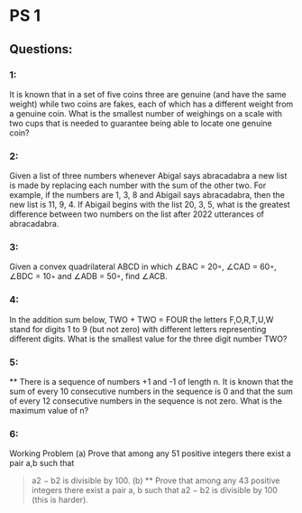 # PS 1
## Questions:
### 1:
It is known that in a set of five coins three are genuine (and have the same weight) while two coins are fakes, each of which has a different weight from a genuine coin. What is the smallest number of weighings on a scale with two cups that is needed to guarantee being able to locate one genuine coin?

### 2:
Given a list of three numbers whenever Abigal says abracadabra a new list is made by replacing each number with the sum of the other two. For example, if the numbers are 1, 3, 8 and Abigail says abracadabra, then the new list is 11, 9, 4. If Abigail begins with the list 20, 3, 5, what is the greatest difference between two numbers on the list after 2022 utterances of abracadabra.

### 3:
Given a convex quadrilateral ABCD in which ∠BAC = 20◦, ∠CAD = 60◦, ∠BDC = 10◦ and ∠ADB = 50◦, find ∠ACB.

### 4:
In the addition sum below,
TWO + TWO = FOUR
the letters F,O,R,T,U,W stand for digits 1 to 9 (but not zero) with different letters representing different digits. What is the smallest value for the three digit number TWO?

### 5:
** There is a sequence of numbers +1 and -1 of length n. It is known that the sum of every 10 consecutive numbers in the sequence is 0 and that the sum of every 12 consecutive numbers in the sequence is not zero. What is the maximum value of n?

### 6:
Working Problem
(a) Prove that among any 51 positive integers there exist a pair a,b such that
> a2 − b2 is divisible by 100.
(b) ** Prove that among any 43 positive integers there exist a pair a, b such that
> a2 − b2 is divisible by 100 (this is harder).